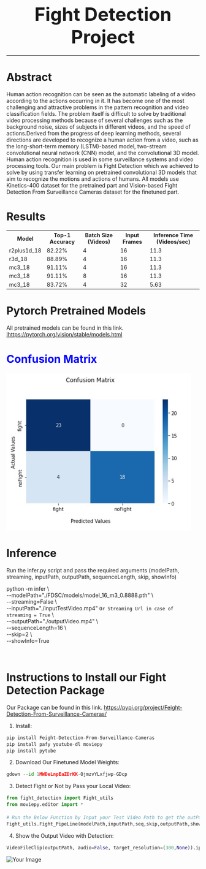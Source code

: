 
 

<center align="center">
<h1 align="center"><font size="+4">Fight Detection Project</font></h1>
</center>

---

 
 


<h1 color="green"><b>Abstract</b></h1>
<p>Human action recognition can be seen as the automatic labeling of a video according to the actions occurring in it. It has
become one of the most challenging and attractive problems in the pattern recognition and video classification fields.
The problem itself is difficult to solve by traditional video processing methods because of several challenges such as
the background noise, sizes of subjects in different videos, and the speed of actions.Derived from the progress of
deep learning methods, several directions are developed to recognize a human action from a video, such as the
long-short-term memory (LSTM)-based model, two-stream convolutional neural network (CNN) model, and the convolutional 3D model.
Human action recognition is used in some surveillance systems and video processing tools.
Our main problem is Fight Detection which we achieved to solve by using transfer learning on pretrained convolutional 3D models
that aim to recognize the motions and actions of humans.
All models use Kinetics-400 dataset for the pretrained part and Vision-based Fight Detection From Surveillance Cameras dataset
for the finetuned part.</p>

<h1 color="green"><b>Results</b></h1>
<table style="width:100%">
  <tr>
    <th>Model</th>
    <th>Top-1 Accuracy</th>
    <th>Batch Size (Videos)</th>
    <th>Input Frames</th>
    <th>Inference Time (Videos/sec)</th>
  </tr>
  
  <tr>
    <td>r2plus1d_18</td> <td>82.22%</td>  <td>4</td>  <td>16</td>  <td>11.3</td>
  </tr>
 
 <tr>
    <td>r3d_18</td> <td>88.89%</td>  <td>4</td>  <td>16</td>  <td>11.3</td>
  </tr>
 
 <tr>
    <td>mc3_18</td> <td>91.11%</td>  <td>4</td>  <td>16</td>  <td>11.3</td>
  </tr>
 
 <tr>
    <td>mc3_18</td> <td>91.11%</td>  <td>8</td>  <td>16</td>  <td>11.3</td>
  </tr>
 
 <tr>
    <td>mc3_18</td> <td>83.72%</td>  <td>4</td>  <td>32</td>  <td>5.63</td>
  </tr>
  
</table>



<h1 color="green"><b>Pytorch Pretrained Models</b></h1>
<p>All pretrained models can be found in this link.
 <a href="https://pytorch.org/vision/stable/models.html">lhttps://pytorch.org/vision/stable/models.html</a></p>

<h1 style="color: blue"><b>Confusion Matrix</b></h1>
<img src="images/confusionMatrix.jpeg" alt="Simply Easy Learning" >




<h1 color="green"><b>Inference</b></h1>
<p>Run the infer.py script and pass the required arguments (modelPath, streaming, inputPath, outputPath, sequenceLength, skip, showInfo) <br>

python -m infer \ <br>
--modelPath="./FDSC/models/model_16_m3_0.8888.pth" \ <br>
--streaming=False \ <br>
--inputPath="./inputTestVideo.mp4" `Or Streaming Url in case of streaming = True` \ <br>
--outputPath="./outputVideo.mp4" \ <br>
--sequenceLength=16 \ <br>
--skip=2 \ <br>
--showInfo=True </p> <br>




<h1 color="green"><b>Instructions to Install our Fight Detection Package</b></h1>
<p>Our Package can be found in this link.
 <a href="https://pypi.org/project/Feight-Detection-From-Surveillance-Cameras/">https://pypi.org/project/Feight-Detection-From-Surveillance-Cameras/</a></p>

1. Install:

```python
pip install Feight-Detection-From-Surveillance-Cameras
pip install pafy youtube-dl moviepy
pip install pytube
```
2. Download Our Finetuned Model Weights:

```python
gdown --id 1MWDeLnpEaZDrKK-OjmzvYLxfjwp-GDcp
```
3. Detect Fight or Not by Pass your Local Video:

```python
from fight_detection import Fight_utils
from moviepy.editor import *

# Run the Below Function by Input your Test Video Path to get the outPut Video with Fight Detection or Not
Fight_utils.Fight_PipeLine(modelPath,inputPath,seq,skip,outputPath,showInfo)
```
4. Show the Output Video with Detection:

```python
VideoFileClip(outputPath, audio=False, target_resolution=(300,None)).ipython_display()
```









<div style="float:left"><img src="https://scontent.fcai20-5.fna.fbcdn.net/v/t39.30808-6/269112292_1642135339476066_5881567363308810890_n.jpg?_nc_cat=110&ccb=1-5&_nc_sid=730e14&_nc_ohc=7NS4qYuWOaoAX8Hln7d&_nc_ht=scontent.fcai20-5.fna&oh=00_AT9eShqku1pSDFMpzapsRWl2X75L5WGtDaO4FvojNyONbA&oe=61C2841F" alt="Your Image"> </div>
